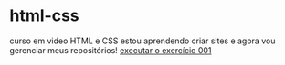 # html-css
curso em video HTML e CSS
estou aprendendo criar sites e agora vou gerenciar meus repositórios! 
<a href="https://dev-camargo-br.github.io/html-css/exercicios/001/index.html" >executar o exercício 001 </a>